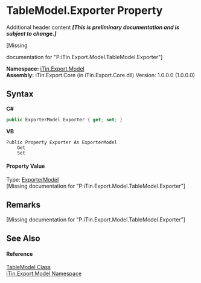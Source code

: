 # TableModel.Exporter Property 
Additional header content _**\[This is preliminary documentation and is subject to change.\]**_

\[Missing <summary> documentation for "P:iTin.Export.Model.TableModel.Exporter"\]

**Namespace:**&nbsp;<a href="ef57ffcc-e95e-b212-5a46-9aa6f5a3511f">iTin.Export.Model</a><br />**Assembly:**&nbsp;iTin.Export.Core (in iTin.Export.Core.dll) Version: 1.0.0.0 (1.0.0.0)

## Syntax

**C#**<br />
``` C#
public ExporterModel Exporter { get; set; }
```

**VB**<br />
``` VB
Public Property Exporter As ExporterModel
	Get
	Set
```


#### Property Value
Type: <a href="a716ed7a-5602-84fa-095a-ab7cddef2048">ExporterModel</a><br />\[Missing <value> documentation for "P:iTin.Export.Model.TableModel.Exporter"\]

## Remarks
\[Missing <remarks> documentation for "P:iTin.Export.Model.TableModel.Exporter"\]

## See Also


#### Reference
<a href="3ebdc48d-cea3-5217-fae3-a33752b7657c">TableModel Class</a><br /><a href="ef57ffcc-e95e-b212-5a46-9aa6f5a3511f">iTin.Export.Model Namespace</a><br />